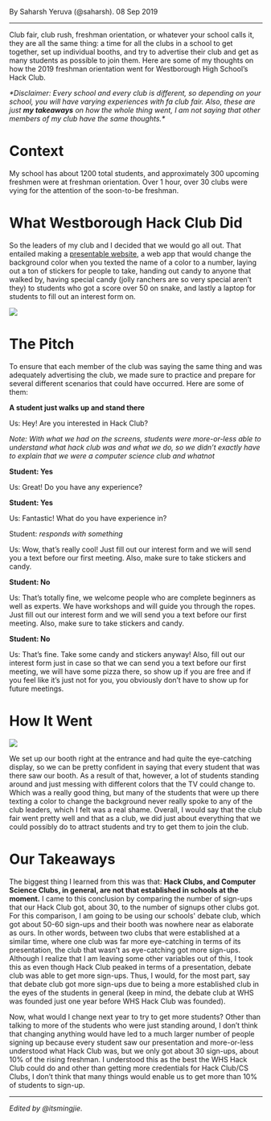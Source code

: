 By Saharsh Yeruva (@saharsh). 08 Sep 2019

---

Club fair, club rush, freshman orientation, or whatever your school calls it, they are all the same thing: a time for all the clubs in a school to get together, set up individual booths, and try to advertise their club and get as many students as possible to join them. Here are some of my thoughts on how the 2019 freshman orientation went for Westborough High School’s Hack Club.

_\*Disclaimer: Every school and every club is different, so depending on your school, you will have varying experiences with fa club fair. Also, these are just **my takeaways** on how the whole thing went, I am not saying that other members of my club have the same thoughts.\*_

# Context

My school has about 1200 total students, and approximately 300 upcoming freshmen were at freshman orientation. Over 1 hour, over 30 clubs were vying for the attention of the soon-to-be freshman.

# What Westborough Hack Club Did

So the leaders of my club and I decided that we would go all out. That entailed making a [presentable website](https://whs.hackclub.com), a web app that would change the background color when you texted the name of a color to a number, laying out a ton of stickers for people to take, handing out candy to anyone that walked by, having special candy (jolly ranchers are so very special aren’t they) to students who got a score over 50 on snake, and lastly a laptop for students to fill out an interest form on.

![](https://cloud-3upss4n9t.vercel.app/1image2.png)

# The Pitch

To ensure that each member of the club was saying the same thing and was adequately advertising the club, we made sure to practice and prepare for several different scenarios that could have occurred. Here are some of them:

**A student just walks up and stand there**

Us: Hey! Are you interested in Hack Club?

_Note: With what we had on the screens, students were more-or-less able to understand what hack club was and what we do, so we didn’t exactly have to explain that we were a computer science club and whatnot_

**Student: Yes**

Us: Great! Do you have any experience?

**Student: Yes**

Us: Fantastic! What do you have experience in?

Student: _responds with something_

Us: Wow, that’s really cool! Just fill out our interest form and we will send you a text before our first meeting. Also, make sure to take stickers and candy.

**Student: No**

Us: That’s totally fine, we welcome people who are complete beginners as well as experts. We have workshops and will guide you through the ropes. Just fill out our interest form and we will send you a text before our first meeting. Also, make sure to take stickers and candy.

**Student: No**

Us: That’s fine. Take some candy and stickers anyway! Also, fill out our interest form just in case so that we can send you a text before our first meeting, we will have some pizza there, so show up if you are free and if you feel like it’s just not for you, you obviously don’t have to show up for future meetings.

# How It Went

![](https://cloud-3upss4n9t.vercel.app/0image1.jpg)

We set up our booth right at the entrance and had quite the eye-catching display, so we can be pretty confident in saying that every student that was there saw our booth. As a result of that, however, a lot of students standing around and just messing with different colors that the TV could change to. Which was a really good thing, but many of the students that were up there texting a color to change the background never really spoke to any of the club leaders, which I felt was a real shame. Overall, I would say that the club fair went pretty well and that as a club, we did just about everything that we could possibly do to attract students and try to get them to join the club.

# Our Takeaways

The biggest thing I learned from this was that: **Hack Clubs, and Computer Science Clubs, in general, are not that established in schools at the moment.** I came to this conclusion by comparing the number of sign-ups that our Hack Club got, about 30, to the number of signups other clubs got. For this comparison, I am going to be using our schools' debate club, which got about 50-60 sign-ups and their booth was nowhere near as elaborate as ours. In other words, between two clubs that were established at a similar time, where one club was far more eye-catching in terms of its presentation, the club that wasn’t as eye-catching got more sign-ups. Although I realize that I am leaving some other variables out of this, I took this as even though Hack Club peaked in terms of a presentation, debate club was able to get more sign-ups. Thus, I would, for the most part, say that debate club got more sign-ups due to being a more established club in the eyes of the students in general (keep in mind, the debate club at WHS was founded just one year before WHS Hack Club was founded).

Now, what would I change next year to try to get more students? Other than talking to more of the students who were just standing around, I don’t think that changing anything would have led to a much larger number of people signing up because every student saw our presentation and more-or-less understood what Hack Club was, but we only got about 30 sign-ups, about 10% of the rising freshman. I understood this as the best the WHS Hack Club could do and other than getting more credentials for Hack Club/CS Clubs, I don’t think that many things would enable us to get more than 10% of students to sign-up.

---

_Edited by @itsmingjie._